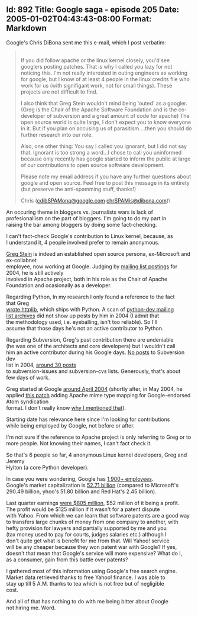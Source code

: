 Id: 892
Title: Google saga - episode 205
Date: 2005-01-02T04:43:43-08:00
Format: Markdown
--------------
Google's Chris DiBona sent me this e-mail, which I post verbatim:

> \
> If you did follow apache or the linux kernel closely, you'd see
> googlers posting patches. That is why I called you lazy for not
> noticing this. I'm not really interested in outing engineers as
> working for google, but I know of at least 4 people in the linux
> credits file who work for us (with signifigant work, not for small
> things). These projects are not difficult to find.
>
> I also think that Greg Stein wouldn't mind being 'outed' as a googler.
> (Greg is the Chair of the Apache Software Foundation and is the
> co-developer of subversion and a great amount of code for apache) The
> open source world is quite large, I don't expect you to know everyone
> in it. But if you plan on accusing us of parasitism....then you should
> do further research into our role.
>
> Also, one other thing: You say I called you ignorant, but I did not
> say that. Ignorant is too strong a word...I chose to call you
> uninformed because only recently has google started to inform the
> public at large of our contributions to open source software
> development.
>
> Please note my email address if you have any further questions about
> google and open source. Feel free to post this message in its entirety
> (but preserve the anti-spamming stuff, thanks!)
>
> Chris (cdibSPAMona@google.com chrSPAMis@dibona.com)\

An occuring theme in bloggers vs. journalists wars is lack of\
profesionallism on the part of bloggers. I'm going to do my part in\
raising the bar among bloggers by doing some fact-checking.

I can't fact-check Google's contribution to Linux kernel, because, as\
I understand it, 4 people involved prefer to remain anonymous.

[Greg Stein](http://www.lyra.org/greg/) is indeed an established open
source persona, ex-Microsoft and ex-collabnet\
employee, now working at Google. Judging by [mailing list
postings](http://marc.theaimsgroup.com/?l=apache-cvs&w=2&r=1&s=gstein&q=a)
for 2004, he is still actively\
involved in Apache project, both in his role as the Chair of Apache\
Foundation and ocasionally as a developer.

Regarding Python, In my research I only found a reference to the fact\
that Greg [\
wrote httplib](http://www.livejournal.com/users/bramcohen/6531.html),
which ships with Python. A scan of [python-dev mailing\
list archives](http://mail.python.org/pipermail/python-dev/) did not
show up posts by him in 2004 (I admit that\
the methodology used, i.e. eyeballing, isn't too reliable). So I'll\
assume that those days he's not an active contributor to Python.

Regarding Subversion, Greg's past contribution there are undeniable\
(he was one of the architects and core developers) but I wouldn't call\
him an active contributor during his Google days. [No
posts](http://subversion.tigris.org/servlets/SearchList?list=dev&searchText=Greg+Stain&defaultField=sender&Search=Search)
to Subversion dev\
list in 2004, [around 30
posts](http://marc.theaimsgroup.com/?a=103578887800012&r=1&w=2)\
to subversion-issues and subversion-cvs lists. Generously, that's about\
few days of work.

Greg started at Google [around April
2004](http://www.python.org/~jeremy/weblog/040416a.html) (shortly after,
in May 2004, he applied [this
patch](http://marc.theaimsgroup.com/?l=apache-cvs&m=108992005825497&w=2)
adding Apache mime type mapping for Google-endorsed Atom syndication\
format. I don't really know [why I mentioned
that](http://issues.apache.org/bugzilla/show_bug.cgi?id=20440#c6)).

Starting date has relevance here since I'm looking for contributions\
while being employed by Google, not before or after.

I'm not sure if the reference to Apache project is only referring to
Greg or to more people. Not knowing their names, I can't fact check it.

So that's 6 people so far, 4 anonymous Linux kernel developers, Greg and
Jeremy\
Hylton (a core Python developer).

In case you were wondering, Google has [1,900+
employees](http://www.google.com/intl/en/corporate/facts.html).\
Google's market capitalization is [52.71
billion](http://finance.yahoo.com/q?s=GOOG&d=t) (compared to Microsoft's
290.49 billion, yhoo's 51.80 billion and Red Hat's 2.45 billion).

Last quarter earnings [were \$805
million](http://www.boston.com/business/technology/articles/2004/10/22/googles_earnings_more_than_double/),
\$52 million of it being a profit.\
The profit would be \$125 million if it wasn't for a patent dispute\
with Yahoo. From which we can learn that software patents are a good
way\
to transfers large chunks of money from one company to another, with\
hefty provision for lawyers and partially supported by me and you\
(tax money used to pay for courts, judges salaries etc.) although I\
don't quite get what is benefit for me from that. Will Yahoo! service\
will be any cheaper because they won patent war with Google? If yes,\
doesn't that mean that Google's service will more expensive? What do I,\
as a consumer, gain from this battle over patents?

I gathered most of this information using Google's free search engine.\
Market data retrieved thanks to free Yahoo! finance. I was able to\
stay up till 5 A.M. thanks to tea which is not free but of negligible\
cost.

And all of that has nothing to do with me being bitter about Google\
not hiring me. Word.
